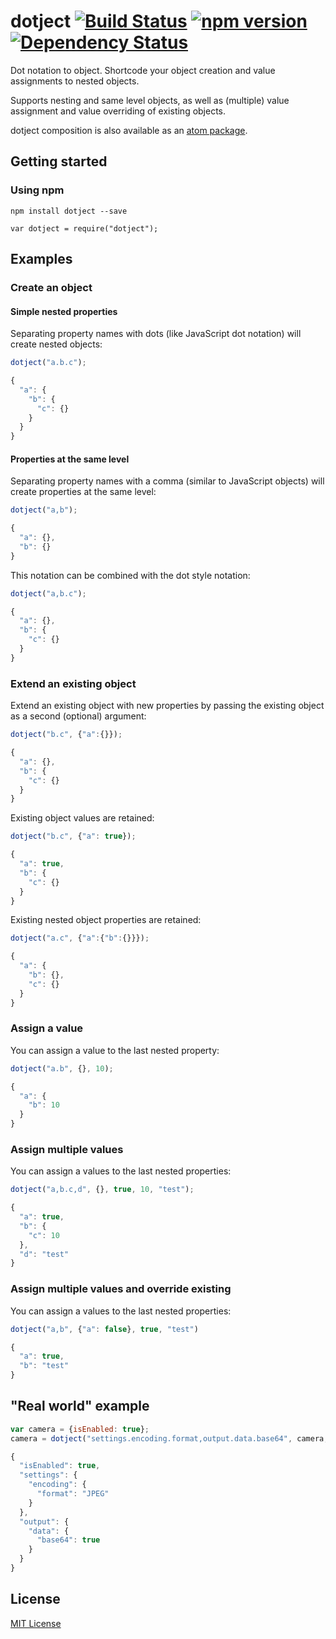 # dotject [![Build Status](https://travis-ci.org/leecrossley/dotject.png?branch=master)](https://travis-ci.org/leecrossley/dotject) [![npm version](https://badge.fury.io/js/dotject.png)](https://npmjs.org/package/dotject) [![Dependency Status](https://david-dm.org/leecrossley/dotject/status.png)](https://david-dm.org/leecrossley/dotject#info=dependencies)

Dot notation to object. Shortcode your object creation and value assignments to nested objects.

Supports nesting and same level objects, as well as (multiple) value assignment and value overriding of existing objects.

dotject composition is also available as an [atom package](https://github.com/leecrossley/atom-dotject).

## Getting started

### Using npm

```
npm install dotject --save
```

```
var dotject = require("dotject");
```

## Examples

### Create an object

#### Simple nested properties

Separating property names with dots (like JavaScript dot notation) will create nested objects:

```javascript
dotject("a.b.c");

{
  "a": {
    "b": {
      "c": {}
    }
  }
}

```

#### Properties at the same level

Separating property names with a comma (similar to JavaScript objects) will create properties at the same level:

```javascript
dotject("a,b");

{
  "a": {},
  "b": {}
}

```

This notation can be combined with the dot style notation:

```javascript
dotject("a,b.c");

{
  "a": {},
  "b": {
    "c": {}
  }
}

```

### Extend an existing object

Extend an existing object with new properties by passing the existing object as a second (optional) argument:

```javascript
dotject("b.c", {"a":{}});

{
  "a": {},
  "b": {
    "c": {}
  }
}

```

Existing object values are retained:

```javascript
dotject("b.c", {"a": true});

{
  "a": true,
  "b": {
    "c": {}
  }
}

```

Existing nested object properties are retained:

```javascript
dotject("a.c", {"a":{"b":{}}});

{
  "a": {
    "b": {},
    "c": {}
  }
}

```

### Assign a value

You can assign a value to the last nested property:

```javascript
dotject("a.b", {}, 10);

{
  "a": {
    "b": 10
  }
}

```

### Assign multiple values

You can assign a values to the last nested properties:

```javascript
dotject("a,b.c,d", {}, true, 10, "test");

{
  "a": true,
  "b": {
    "c": 10
  },
  "d": "test"
}

```

### Assign multiple values and override existing

You can assign a values to the last nested properties:

```javascript
dotject("a,b", {"a": false}, true, "test")

{
  "a": true,
  "b": "test"
}

```

## "Real world" example

```javascript
var camera = {isEnabled: true};
camera = dotject("settings.encoding.format,output.data.base64", camera, "JPEG", true);

{
  "isEnabled": true,
  "settings": {
    "encoding": {
      "format": "JPEG"
    }
  },
  "output": {
    "data": {
      "base64": true
    }
  }
}

```

## License

[MIT License](http://ilee.mit-license.org)
